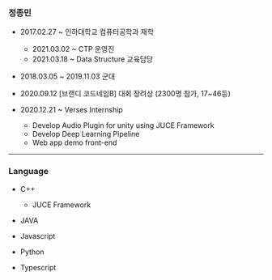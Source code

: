 ### 정종민

+ 2017.02.27 ~ 인하대학교 컴퓨터공학과 재학
  + 2021.03.02 ~ CTP 운영진
  + 2021.03.18 ~ Data Structure 교육담당
  
+ 2018.03.05 ~ 2019.11.03 군대

+ 2020.09.12 [브랜디 코드네임B] 대회 장려상 (2300명 참가, 17~46등)

+ 2020.12.21 ~ Verses Internship
  + Develop Audio Plugin for unity using JUCE Framework
  + Develop Deep Learning Pipeline
  + Web app demo front-end
------------------------

### Language

+ C++
  + JUCE Framework

+ JAVA

+ Javascript

+ Python

+ Typescript
